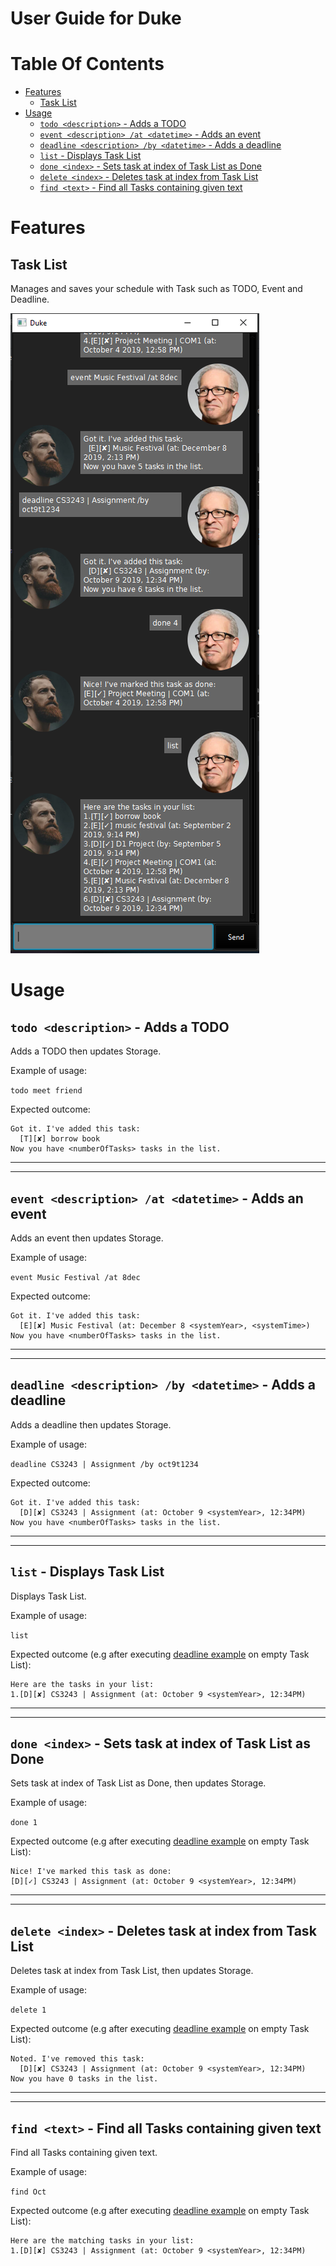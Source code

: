 # User Guide for Duke
# Table Of Contents

- [Features](#features)
	- [Task List](#task-list)
- [Usage](#usage)
	- [`todo <description>` - Adds a TODO](#todo-description---adds-a-todo)
	- [`event <description> /at <datetime>` - Adds an event](#event-description-at-datetime---adds-an-event)
	- [`deadline <description> /by <datetime>` - Adds a deadline](#deadline-description-by-datetime---adds-a-deadline)
	- [`list` - Displays Task List](#list---displays-task-list)
	- [`done <index>` - Sets task at index of Task List as Done](#done-index---sets-task-at-index-of-task-list-as-done)
	- [`delete <index>` - Deletes task at index from Task List](#delete-index---deletes-task-at-index-from-task-list)
	- [`find <text>` - Find all Tasks containing given text](#find-text---find-all-tasks-containing-given-text)

# Features 

## Task List

Manages and saves your schedule with Task such as TODO, Event and Deadline.

![](Ui.png "Ui in action")

# Usage

## `todo <description>` - Adds a TODO

Adds a TODO then updates Storage.

Example of usage: 

`todo meet friend`

Expected outcome:

```
Got it. I've added this task:
  [T][✘] borrow book
Now you have <numberOfTasks> tasks in the list.
```

---
---

## `event <description> /at <datetime>` - Adds an event

Adds an event then updates Storage.

Example of usage: 

`event Music Festival /at 8dec`

Expected outcome:

```
Got it. I've added this task:
  [E][✘] Music Festival (at: December 8 <systemYear>, <systemTime>)
Now you have <numberOfTasks> tasks in the list.
```

---
---

## `deadline <description> /by <datetime>` - Adds a deadline

Adds a deadline then updates Storage.

Example of usage: 

`deadline CS3243 | Assignment /by oct9t1234`

Expected outcome:

```
Got it. I've added this task:
  [D][✘] CS3243 | Assignment (at: October 9 <systemYear>, 12:34PM)
Now you have <numberOfTasks> tasks in the list.
```

---
---

## `list` - Displays Task List

Displays Task List.

Example of usage: 

`list`

Expected outcome (e.g after executing [deadline example](#deadline-description-by-datetime---adds-a-deadline) on empty Task List):

```
Here are the tasks in your list:
1.[D][✘] CS3243 | Assignment (at: October 9 <systemYear>, 12:34PM)
```

---
---

## `done <index>` - Sets task at index of Task List as Done

Sets task at index of Task List as Done, then updates Storage.

Example of usage: 

`done 1`

Expected outcome (e.g after executing [deadline example](#deadline-description-by-datetime---adds-a-deadline) on empty Task List):

```
Nice! I've marked this task as done:
[D][✓] CS3243 | Assignment (at: October 9 <systemYear>, 12:34PM)
```

---
---

## `delete <index>` - Deletes task at index from Task List

Deletes task at index from Task List, then updates Storage.

Example of usage: 

`delete 1`

Expected outcome (e.g after executing [deadline example](#deadline-description-by-datetime---adds-a-deadline) on empty Task List):

```
Noted. I've removed this task:
  [D][✘] CS3243 | Assignment (at: October 9 <systemYear>, 12:34PM)
Now you have 0 tasks in the list.
```

---
---

## `find <text>` - Find all Tasks containing given text

Find all Tasks containing given text.

Example of usage: 

`find Oct`

Expected outcome (e.g after executing [deadline example](#deadline-description-by-datetime---adds-a-deadline) on empty Task List):

```
Here are the matching tasks in your list:
1.[D][✘] CS3243 | Assignment (at: October 9 <systemYear>, 12:34PM)
```